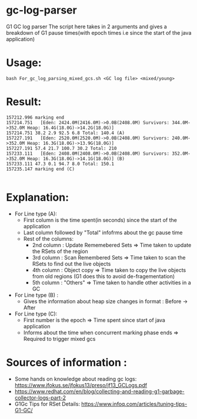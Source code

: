 # gc-log-parser
G1 GC log parser
The script here takes in 2 arguments and gives a breakdown of G1 pause times(with epoch times i.e since the start of the java application)

# Usage:
````
bash For_gc_log_parsing_mixed_gcs.sh <GC log file> <mixed/young>
````

# Result:

````
157212.996 marking end
157214.751   [Eden: 2424.0M(2416.0M)->0.0B(2408.0M) Survivors: 344.0M->352.0M Heap: 16.4G(18.0G)->14.2G(18.0G)]
157214.751 38.2 2.9 92.5 6.8 Total: 140.4 (A)
157227.191   [Eden: 2520.0M(2520.0M)->0.0B(2408.0M) Survivors: 240.0M->352.0M Heap: 16.3G(18.0G)->13.9G(18.0G)]
157227.191 57.4 21.7 100.7 30.2 Total: 210
157233.111   [Eden: 2408.0M(2408.0M)->0.0B(2408.0M) Survivors: 352.0M->352.0M Heap: 16.3G(18.0G)->14.1G(18.0G)] (B)
157233.111 47.3 0.1 94.7 8.0 Total: 150.1
157235.147 marking end (C)


````

# Explanation:
- For Line type (A):
  - First column is the time spent(in seconds) since the start of the application
  - Last column followed by "Total" infofrms about the gc pause time
  - Rest of the columns:
    - 2nd column : Update Rememebered Sets => Time taken to update the RSets of the region
    - 3rd column : Scan Remembered Sets => Time taken to scan the RSets to find out the live objects
    - 4th column : Object copy => Time taken to copy the live objects from old regions (G1 does this to avoid de-fragementation)
    - 5th column : "Others" => Time taken to handle other activities in a GC
- For Line type (B) :
  - Gives the information about heap size changes in format :  Before -> After 
- For Line type (C):
  - First number is the epoch => Time spent since start of java application
  - Informs about the time when concurrent marking phase ends => Required to trigger mixed gcs
  
  
# Sources of information :
- Some hands on knowledge about reading gc logs: https://www.jfokus.se/jfokus13/preso/jf13_GCLogs.pdf
- https://www.redhat.com/en/blog/collecting-and-reading-g1-garbage-collector-logs-part-2
- G1Gc Tips for RSet Details: https://www.infoq.com/articles/tuning-tips-G1-GC/
